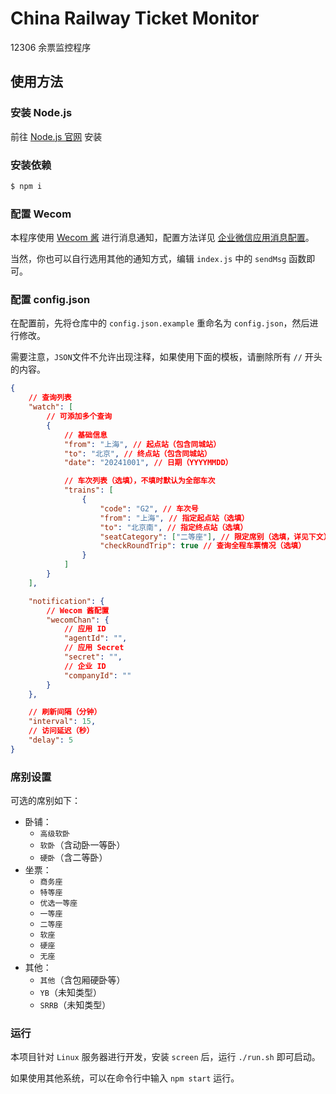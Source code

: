 # China Railway Ticket Monitor

12306 余票监控程序

## 使用方法

### 安装 Node.js

前往 [Node.js 官网](https://nodejs.org/zh-cn) 安装

### 安装依赖

```bash
$ npm i
```

### 配置 Wecom

本程序使用 [Wecom 酱](https://github.com/easychen/wecomchan) 进行消息通知，配置方法详见 [企业微信应用消息配置](https://github.com/easychen/wecomchan/blob/main/README.md#%E4%BC%81%E4%B8%9A%E5%BE%AE%E4%BF%A1%E5%BA%94%E7%94%A8%E6%B6%88%E6%81%AF%E9%85%8D%E7%BD%AE%E8%AF%B4%E6%98%8E)。

当然，你也可以自行选用其他的通知方式，编辑 `index.js` 中的 `sendMsg` 函数即可。

### 配置 config.json

在配置前，先将仓库中的 `config.json.example` 重命名为 `config.json`，然后进行修改。

需要注意，`JSON`文件不允许出现注释，如果使用下面的模板，请删除所有 `//` 开头的内容。

```json
{
    // 查询列表
    "watch": [
        // 可添加多个查询
        {
            // 基础信息
            "from": "上海", // 起点站（包含同城站）
            "to": "北京", // 终点站（包含同城站）
            "date": "20241001", // 日期（YYYYMMDD）

            // 车次列表（选填），不填时默认为全部车次
            "trains": [
                {
                    "code": "G2", // 车次号
                    "from": "上海", // 指定起点站（选填）
                    "to": "北京南", // 指定终点站（选填）
                    "seatCategory": ["二等座"], // 限定席别（选填，详见下文）
                    "checkRoundTrip": true // 查询全程车票情况（选填）
                }
            ]
        }
    ],

    "notification": {
        // Wecom 酱配置
        "wecomChan": {
            // 应用 ID
            "agentId": "",
            // 应用 Secret
            "secret": "",
            // 企业 ID
            "companyId": ""
        }
    },

    // 刷新间隔（分钟）
    "interval": 15,
    // 访问延迟（秒）
    "delay": 5
}
```

### 席别设置

可选的席别如下：

-   卧铺：
    -   `高级软卧`
    -   `软卧`（含动卧一等卧）
    -   `硬卧`（含二等卧）
-   坐票：
    -   `商务座`
    -   `特等座`
    -   `优选一等座`
    -   `一等座`
    -   `二等座`
    -   `软座`
    -   `硬座`
    -   `无座`
-   其他：
    -   `其他`（含包厢硬卧等）
    -   `YB`（未知类型）
    -   `SRRB`（未知类型）

### 运行

本项目针对 `Linux` 服务器进行开发，安装 `screen` 后，运行 `./run.sh` 即可启动。

如果使用其他系统，可以在命令行中输入 `npm start` 运行。
